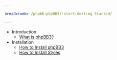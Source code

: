 ```yaml
---

breadcrumb: /phpbb:phpBB3/!start:Getting Started/

---
```


* Introduction
	* [What is phpBB3?](introduction.md)
* Installation
	* [How to Install phpBB3](install.md)
	* [How to Install Styles](styles.md)